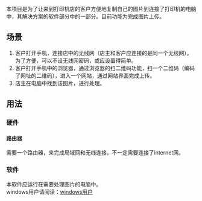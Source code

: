 本项目是为了让来到打印机店的客户方便地复制自己的图片到连接了打印机的电脑中，其解决方案的软件部分中的一部分。目前功能为完成图片上传。

## 场景
1. 客户打开手机，连接店中的无线网（店主和客户应连接的是同一个无线网）。为了方便，可以不设无线网密码，或应设置得简单。
2. 客户打开手机中的浏览器，通过浏览器的扫二维码功能，扫一个二维码（编码了网址的二维码），进入一个网站，通过网站界面完成上传。
3. 店主在电脑中找到该图片，进行处理。

## 用法

### 硬件
#### 路由器
 需要一个路由器，来完成局域网和无线连接。不一定需要连接了internet网。

### 软件
本软件应运行在需要处理图片的电脑中。  
windows用户请阅读：[windows用户](/windows_user.md)

